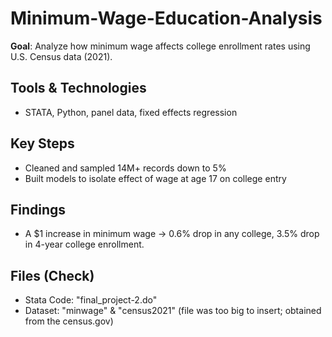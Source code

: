 # Minimum-Wage-Education-Analysis
**Goal**: Analyze how minimum wage affects college enrollment rates using U.S. Census data (2021).

## Tools & Technologies
- STATA, Python, panel data, fixed effects regression

## Key Steps
- Cleaned and sampled 14M+ records down to 5%
- Built models to isolate effect of wage at age 17 on college entry

## Findings
- A $1 increase in minimum wage → 0.6% drop in any college, 3.5% drop in 4-year college enrollment.

## Files (Check)
- Stata Code: "final_project-2.do"
- Dataset: "minwage" & "census2021" (file was too big to insert; obtained from the census.gov)
